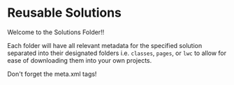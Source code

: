 # Reusable Solutions

Welcome to the Solutions Folder!!

Each folder will have all relevant metadata for the specified solution separated into their designated folders i.e. ```classes```, ```pages```, or ```lwc``` to allow for ease of downloading them into your own projects. 

Don't forget the meta.xml tags!
